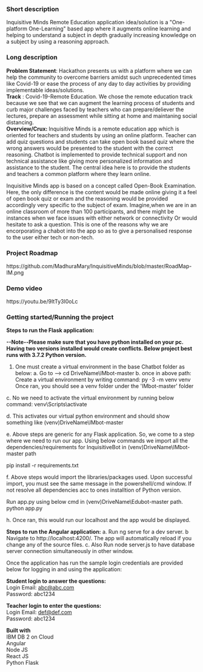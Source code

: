 <h3>Short description</h3>
Inquisitive Minds Remote Education application idea/solution is a "One-platform One-Learning" based app where it augments online learning and helping to understand a subject in depth gradually increasing knowledge on a subject by using a reasoning approach. 
 

<h3>Long description</h3>
<b>Problem Statement</b>:
 Hackathon presents us with a platform where we can help the community to overcome barriers amidst such unprecedented times like Covid-19 or ease the process of any day to day activities by providing implementable ideas/solutions.
<br>
<b>Track</b> : Covid-19-Remote Education. 
We chose the remote education track because we see that we can augment the learning process of students and curb major challenges faced by teachers who can prepare/deliever the   lectures, prepare an assessment while sitting at home and maintaning social distancing.
<br>
<b>Overview/Crux: </b>Inquisitive Minds is a remote education app which is oriented for teachers and students by using an online platform.
Teacher can add quiz questions and students can take open book based quiz where the wrong answers would be presented to the student with the correct reasoning.
Chatbot is implemented to provide technical support and non technical assistance like giving more personalized information and assistance to the student. 
The central idea here is to provide the students and teachers a common platform where they learn online.
  
Inquisitive Minds app is based on a concept called Open-Book Examination. Here, the only difference is the content would be made online giving it a feel of open book quiz or exam and the reasoning would be provided accordingly very specific to the subject of exam.
Imagine,when we are in an online classroom of more than 100 participants, and there might be instances when we face issues with either network or connectivity Or would hesitate to ask a question. This is one of the reasons why we are encorporating a chabot into the app so as to give a personalised response to the user either tech or non-tech.

<h3>Project Roadmap</h3>
<!--![IM](https://github.com/MadhuraMary/InquisitiveMinds/blob/master/RoadMap-IM.png "IM")-->
https://github.com/MadhuraMary/InquisitiveMinds/blob/master/RoadMap-IM.png

<h3>Demo video</h3>
https://youtu.be/9ItTy3I0oLc <br/>


<h3>Getting started/Running the project</h3>

<b>Steps to run the Flask application:</b>

<b>--Note--Please make sure that you have python installed on your pc. Having two versions installed would create conflicts. Below project best runs with 3.7.2 Python version.</b>

1. One must create a virtual environment in the base Chatbot folder as below:
a. Go to --> cd DriveName\IMbot-master
b. once in above path: Create a virtual environment by writing command: py -3 -m venv venv
Once ran, you should see a venv folder under the 'IMbot-master' folder

c. No we need to activate the virtual environment by running below command:
venv\Scripts\activate

d. This activates our virtual python environment and should show something like
(venv)DriveName\IMbot-master

e. Above steps are generic for any Flask application. So, we come to a step where we need to run our app. Using below commands we import all the dependencies/requirements for InquisitiveBot in (venv)DriveName\IMbot-master path

pip install -r requirements.txt

   
f. Above steps would import the libraries/packages used. Upon successful import, you must see the same message in the powershell/cmd window. If not resolve all dependencies acc to ones installtion of Python version.

Run app.py using below cmd in (venv)DriveName\Edubot-master path.
python app.py

h. Once ran, this would run our localhost and the app would be displayed.


<b>Steps to run the Angular application:</b>
a. Run ng serve for a dev server.
b  Navigate to http://localhost:4200/. The app will automatically reload if you change any of the source files.
c. Also Run node server.js to have database server connection simultaneously in other window.

Once the application has run the sample login credentials are provided below for logging in and using the application:
<br>
 
 <b>Student login to answer the questions:</b><br>
  Login Email: abc@abc.com<br>
  Password: abc1234<br>
  
  <b>Teacher login to enter the questions:</b><br>
 Login Email: def@def.com<br>
 Password: abc1234<br>



<b>Built with</b><br>
IBM DB 2 on Cloud<br>
Angular<br>
Node JS<br>
React JS<br>
Python Flask<br>


